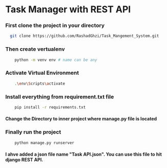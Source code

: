 
# Task Manager with REST API




### First clone the project in your directory

```bash
  git clone https://github.com/RashadGhzi/Task_Mangement_System.git
```

### Then create vertualenv 
```bash
    python -m venv env # name can be any
```
### Activate Virtual Environment
```bash
    .\env\Scripts\activate
```

### Install everything from requirement.txt file
```bash
    pip install -r requirements.txt 
```

#### Change the Directory to inner project where manage.py file is located 
### Finally run the project
```bash
    python manage.py runserver
```

#### I ahve added a json file name "Task API.json". You can use this file to hit django REST API. 



